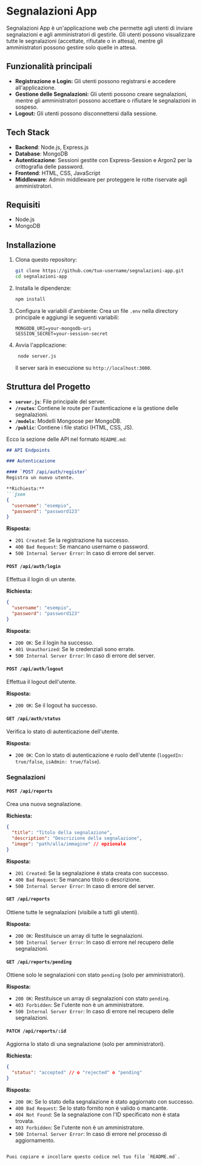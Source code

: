 # Segnalazioni App

Segnalazioni App è un'applicazione web che permette agli utenti di inviare segnalazioni e agli amministratori di gestirle. Gli utenti possono visualizzare tutte le segnalazioni (accettate, rifiutate o in attesa), mentre gli amministratori possono gestire solo quelle in attesa.

## Funzionalità principali

- **Registrazione e Login:** Gli utenti possono registrarsi e accedere all'applicazione.
- **Gestione delle Segnalazioni:** Gli utenti possono creare segnalazioni, mentre gli amministratori possono accettare o rifiutare le segnalazioni in sospeso.
- **Logout:** Gli utenti possono disconnettersi dalla sessione.

## Tech Stack

- **Backend**: Node.js, Express.js
- **Database**: MongoDB
- **Autenticazione**: Sessioni gestite con Express-Session e Argon2 per la crittografia delle password.
- **Frontend**: HTML, CSS, JavaScript
- **Middleware**: Admin middleware per proteggere le rotte riservate agli amministratori.


## Requisiti

- Node.js
- MongoDB

## Installazione

1. Clona questo repository:
    ```bash
    git clone https://github.com/tuo-username/segnalazioni-app.git
    cd segnalazioni-app
    ```

2. Installa le dipendenze:
    ```bash
    npm install
    ```

3. Configura le variabili d'ambiente:
    Crea un file `.env` nella directory principale e aggiungi le seguenti variabili:
    ```
    MONGODB_URI=your-mongodb-uri
    SESSION_SECRET=your-session-secret
    ```

4. Avvia l'applicazione:
   ```bash
    node server.js
    ```

    Il server sarà in esecuzione su `http://localhost:3000`.

## Struttura del Progetto

- **`server.js`**: File principale del server.
- **`/routes`**: Contiene le route per l'autenticazione e la gestione delle segnalazioni.
- **`/models`**: Modelli Mongoose per MongoDB.
- **`/public`**: Contiene i file statici (HTML, CSS, JS).


Ecco la sezione delle API nel formato `README.md`:

```markdown
## API Endpoints

### Autenticazione

#### `POST /api/auth/register`
Registra un nuovo utente.

**Richiesta:**
```json
{
  "username": "esempio",
  "password": "password123"
}
```

**Risposta:**
- `201 Created`: Se la registrazione ha successo.
- `400 Bad Request`: Se mancano username o password.
- `500 Internal Server Error`: In caso di errore del server.

#### `POST /api/auth/login`
Effettua il login di un utente.

**Richiesta:**
```json
{
  "username": "esempio",
  "password": "password123"
}
```

**Risposta:**
- `200 OK`: Se il login ha successo.
- `401 Unauthorized`: Se le credenziali sono errate.
- `500 Internal Server Error`: In caso di errore del server.

#### `POST /api/auth/logout`
Effettua il logout dell'utente.

**Risposta:**
- `200 OK`: Se il logout ha successo.

#### `GET /api/auth/status`
Verifica lo stato di autenticazione dell'utente.

**Risposta:**
- `200 OK`: Con lo stato di autenticazione e ruolo dell'utente (`loggedIn: true/false`, `isAdmin: true/false`).

### Segnalazioni

#### `POST /api/reports`
Crea una nuova segnalazione.

**Richiesta:**
```json
{
  "title": "Titolo della segnalazione",
  "description": "Descrizione della segnalazione",
  "image": "path/alla/immagine" // opzionale
}
```

**Risposta:**
- `201 Created`: Se la segnalazione è stata creata con successo.
- `400 Bad Request`: Se mancano titolo o descrizione.
- `500 Internal Server Error`: In caso di errore del server.

#### `GET /api/reports`
Ottiene tutte le segnalazioni (visibile a tutti gli utenti).

**Risposta:**
- `200 OK`: Restituisce un array di tutte le segnalazioni.
- `500 Internal Server Error`: In caso di errore nel recupero delle segnalazioni.

#### `GET /api/reports/pending`
Ottiene solo le segnalazioni con stato `pending` (solo per amministratori).

**Risposta:**
- `200 OK`: Restituisce un array di segnalazioni con stato `pending`.
- `403 Forbidden`: Se l'utente non è un amministratore.
- `500 Internal Server Error`: In caso di errore nel recupero delle segnalazioni.

#### `PATCH /api/reports/:id`
Aggiorna lo stato di una segnalazione (solo per amministratori).

**Richiesta:**
```json
{
  "status": "accepted" // o "rejected" o "pending"
}
```

**Risposta:**
- `200 OK`: Se lo stato della segnalazione è stato aggiornato con successo.
- `400 Bad Request`: Se lo stato fornito non è valido o mancante.
- `404 Not Found`: Se la segnalazione con l'ID specificato non è stata trovata.
- `403 Forbidden`: Se l'utente non è un amministratore.
- `500 Internal Server Error`: In caso di errore nel processo di aggiornamento.
```

Puoi copiare e incollare questo codice nel tuo file `README.md`.

